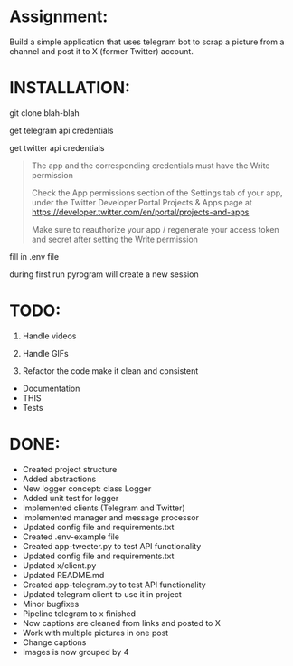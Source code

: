 
# Assignment:
Build a simple application that uses telegram bot to scrap a picture from a channel and post it to X (former Twitter) account.

# INSTALLATION:
git clone blah-blah

get telegram api credentials

get twitter api credentials

> The app and the corresponding credentials must have the Write
> permission
> 
> Check the App permissions section of the Settings tab of your app,
> under the Twitter Developer Portal Projects & Apps page at
> https://developer.twitter.com/en/portal/projects-and-apps
> 
> Make sure to reauthorize your app / regenerate your access token and
> secret  after setting the Write permission

fill in .env file

during first run pyrogram will create a new session


# TODO:
1. Handle videos
2. Handle GIFs

3. Refactor the code make it clean and consistent

- Documentation
- THIS
- Tests

# DONE:
- Created project structure
- Added abstractions
- New logger concept: class Logger
- Added unit test for logger
- Implemented clients (Telegram and Twitter)
- Implemented manager and message processor
- Updated config file and requirements.txt
- Created .env-example file
- Created app-tweeter.py to test API functionality
- Updated config file and requirements.txt
- Updated x/client.py 
- Updated README.md
- Created app-telegram.py to test API functionality
- Updated telegram client to use it in project
- Minor bugfixes
- Pipeline telegram to x finished
- Now captions are cleaned from links and posted to X
- Work with multiple pictures in one post
- Change captions
- Images is now grouped by 4
